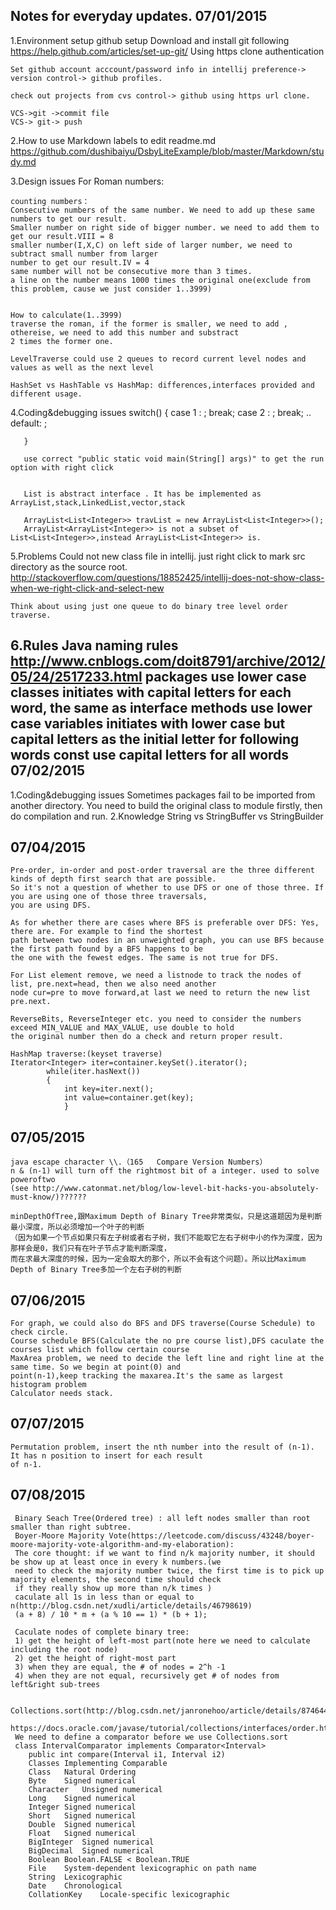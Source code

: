Notes for everyday updates.
07/01/2015
--------------
  1.Environment setup
    github setup
        Download and install git following
        https://help.github.com/articles/set-up-git/
        Using https clone authentication

    Set github account acccount/password info in intellij preference-> version control-> github profiles.

    check out projects from cvs control-> github using https url clone.

    VCS->git ->commit file
    VCS-> git-> push

  2.How to use Markdown labels to edit readme.md
    https://github.com/dushibaiyu/DsbyLiteExample/blob/master/Markdown/study.md

  3.Design issues
    For Roman numbers:

    counting numbers：
    Consecutive numbers of the same number. We need to add up these same numbers to get our result.
    Smaller number on right side of bigger number. we need to add them to get our result.VIII = 8
    smaller number(I,X,C) on left side of larger number, we need to subtract small number from larger
    number to get our result.IV = 4
    same number will not be consecutive more than 3 times.
    a line on the number means 1000 times the original one(exclude from this problem, cause we just consider 1..3999)


    How to calculate(1..3999)
    traverse the roman, if the former is smaller, we need to add , othereise, we need to add this number and substract
    2 times the former one.

    LevelTraverse could use 2 queues to record current level nodes and values as well as the next level

    HashSet vs HashTable vs HashMap: differences,interfaces provided and different usage.

  4.Coding&debugging issues
       switch()
       {
            case 1 : ; break;
            case 2 : ; break;
            ..
            default: ;

       }

       use correct "public static void main(String[] args)" to get the run option with right click


       List is abstract interface . It has be implemented as ArrayList,stack,LinkedList,vector,stack

       ArrayList<List<Integer>> travList = new ArrayList<List<Integer>>();
       ArrayList<ArrayList<Integer>> is not a subset of List<List<Integer>>,instead ArrayList<List<Integer>> is.
  5.Problems
    Could not new class file in intellij. just right click to mark src directory as the source root.
    http://stackoverflow.com/questions/18852425/intellij-does-not-show-class-when-we-right-click-and-select-new

    Think about using just one queue to do binary tree level order traverse.

  6.Rules
    Java naming rules
    http://www.cnblogs.com/doit8791/archive/2012/05/24/2517233.html
        packages use lower case
        classes initiates with capital letters for each word, the same as interface
        methods use lower case
        variables initiates with lower case but capital letters as the initial letter for following words
        const use capital letters for all words
07/02/2015
--------------
   1.Coding&debugging issues
    Sometimes packages fail to be imported from another directory. You need to build the original class to module
    firstly, then do compilation and run.
   2.Knowledge
    String vs StringBuffer vs StringBuilder

07/04/2015
---------------
    Pre-order, in-order and post-order traversal are the three different kinds of depth first search that are possible.
    So it's not a question of whether to use DFS or one of those three. If you are using one of those three traversals,
    you are using DFS.

    As for whether there are cases where BFS is preferable over DFS: Yes, there are. For example to find the shortest
    path between two nodes in an unweighted graph, you can use BFS because the first path found by a BFS happens to be
    the one with the fewest edges. The same is not true for DFS.

    For List element remove, we need a listnode to track the nodes of list, pre.next=head, then we also need another
    node cur=pre to move forward,at last we need to return the new list pre.next.

    ReverseBits, ReverseInteger etc. you need to consider the numbers exceed MIN_VALUE and MAX_VALUE, use double to hold
    the original number then do a check and return proper result.

    HashMap traverse:(keyset traverse)
    Iterator<Integer> iter=container.keySet().iterator();
            while(iter.hasNext())
            {
                int key=iter.next();
                int value=container.get(key);
                }

07/05/2015
--------------------------
    java escape character \\.（165	Compare Version Numbers）
    n & (n-1) will turn off the rightmost bit of a integer. used to solve poweroftwo
    (see http://www.catonmat.net/blog/low-level-bit-hacks-you-absolutely-must-know/)??????

    minDepthOfTree,跟Maximum Depth of Binary Tree非常类似，只是这道题因为是判断最小深度，所以必须增加一个叶子的判断
    （因为如果一个节点如果只有左子树或者右子树，我们不能取它左右子树中小的作为深度，因为那样会是0，我们只有在叶子节点才能判断深度，
    而在求最大深度的时候，因为一定会取大的那个，所以不会有这个问题）。所以比Maximum Depth of Binary Tree多加一个左右子树的判断

07/06/2015
---------------------------
    For graph, we could also do BFS and DFS traverse(Course Schedule) to check circle.
    Course schedule BFS(Calculate the no pre course list),DFS caculate the courses list which follow certain course
    MaxArea problem, we need to decide the left line and right line at the same time. So we begin at point(0) and
    point(n-1),keep tracking the maxarea.It's the same as largest histogram problem
    Calculator needs stack.
07/07/2015
---------------------------
    Permutation problem, insert the nth number into the result of (n-1). It has n position to insert for each result
    of n-1.
07/08/2015
---------------------------
     Binary Seach Tree(Ordered tree) : all left nodes smaller than root smaller than right subtree.
     Boyer-Moore Majority Vote(https://leetcode.com/discuss/43248/boyer-moore-majority-vote-algorithm-and-my-elaboration):
     The core thought: if we want to find n/k majority number, it should be show up at least once in every k numbers.(we
     need to check the majority number twice, the first time is to pick up majority elements, the second time should check
     if they really show up more than n/k times )
     caculate all 1s in less than or equal to n(http://blog.csdn.net/xudli/article/details/46798619)
     (a + 8) / 10 * m + (a % 10 == 1) * (b + 1);

     Caculate nodes of complete binary tree:
     1) get the height of left-most part(note here we need to calculate including the root node)
     2) get the height of right-most part
     3) when they are equal, the # of nodes = 2^h -1
     4) when they are not equal, recursively get # of nodes from left&right sub-trees

     Collections.sort(http://blog.csdn.net/janronehoo/article/details/8746447
     https://docs.oracle.com/javase/tutorial/collections/interfaces/order.html)
     We need to define a comparator before we use Collections.sort
     class IntervalComparator implements Comparator<Interval>
     	public int compare(Interval i1, Interval i2)
     	Classes Implementing Comparable
        Class	Natural Ordering
        Byte	Signed numerical
        Character	Unsigned numerical
        Long	Signed numerical
        Integer	Signed numerical
        Short	Signed numerical
        Double	Signed numerical
        Float	Signed numerical
        BigInteger	Signed numerical
        BigDecimal	Signed numerical
        Boolean	Boolean.FALSE < Boolean.TRUE
        File	System-dependent lexicographic on path name
        String	Lexicographic
        Date	Chronological
        CollationKey	Locale-specific lexicographic